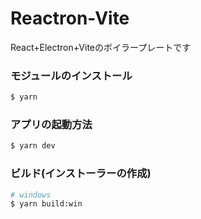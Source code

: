 # Reactron-Vite

React+Electron+Viteのボイラープレートです

### モジュールのインストール

```bash
$ yarn
```

### アプリの起動方法

```bash
$ yarn dev
```

### ビルド(インストーラーの作成)

```bash
# windows
$ yarn build:win

```
